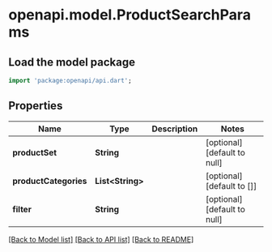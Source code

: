 # openapi.model.ProductSearchParams

## Load the model package
```dart
import 'package:openapi/api.dart';
```

## Properties
Name | Type | Description | Notes
------------ | ------------- | ------------- | -------------
**productSet** | **String** |  | [optional] [default to null]
**productCategories** | **List&lt;String&gt;** |  | [optional] [default to []]
**filter** | **String** |  | [optional] [default to null]

[[Back to Model list]](../README.md#documentation-for-models) [[Back to API list]](../README.md#documentation-for-api-endpoints) [[Back to README]](../README.md)


